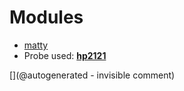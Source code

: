
# Modules

* [matty](/matty/)
* Probe used: __[hp2121](/include/probes/auto/hp2121.md)__


[](@autogenerated - invisible comment)